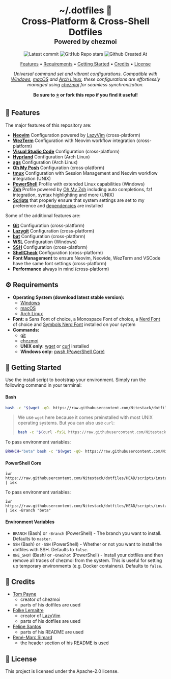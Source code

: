 <div align="center">
<h1>
  ~/.dotfiles&nbsp;📂
  <br/>
  Cross-Platform & Cross-Shell Dotfiles
  <br/>
  <sup>
    <sub>Powered by chezmoi</sub>
  </sup>
</h1>

![Latest commit](https://img.shields.io/github/last-commit/Nitestack/dotfiles?style=for-the-badge)
![GitHub Repo stars](https://img.shields.io/github/stars/Nitestack/dotfiles?style=for-the-badge)
![Github Created At](https://img.shields.io/github/created-at/Nitestack/dotfiles?style=for-the-badge)

[Features](#-features) • [Requirements](#️-requirements) • [Getting Started](#-getting-started) • [Credits](#-credits) • [License](#-license)

_Universal command set and vibrant configurations. Compatible with [Windows](https://microsoft.com/windows), [macOS](https://apple.com/macos) and [Arch Linux](https://archlinux.org), these configurations are effortlessly managed using [chezmoi](https://chezmoi.io) for seamless synchronization._

<p>
  <strong>Be sure to <a href="#" title="star">⭐️</a> or fork this repo if you find it useful!</strong>
</p>
</div>

## 🚀 Features

The major features of this repository are:

- [**Neovim**](home/private_dot_config/exact_nvim) Configuration powered by [LazyVim](https://lazyvim.org) (cross-platform)
- [**WezTerm**](home/private_dot_config/exact_wezterm) Configuration with Neovim workflow integration (cross-platform)
- [**Visual Studio Code**](home/.chezmoitemplates/Code/User) Configuration (cross-platform)
- [**Hyprland**](home/.chezmoitemplates/hyprland) Configuration (Arch Linux)
- [**ags**](home/private_dot_config/ags) Configuration (Arch Linux)
- [**Oh My Posh**](home/private_dot_config/oh-my-posh/config.yml) Configuration (cross-platform)
- [**tmux**](home/private_dot_config/tmux/tmux.conf) Configuration with Session Management and Neovim workflow integration (UNIX)
- [**PowerShell**](home/Documents/PowerShell/Microsoft.PowerShell_profile.ps1.tmpl) Profile with extended Linux capabilities (Windows)
- [**Zsh**](home/dot_zshrc.tmpl) Profile powered by [Oh My Zsh](https://ohmyz.sh) including auto completions, fzf integration, syntax highlighting and more (UNIX)
- [**Scripts**](home/.chezmoiscripts) that properly ensure that system settings are set to my preference and [dependencies](home/.chezmoidata) are installed

Some of the additional features are:

- [**Git**](home/dot_gitconfig.tmpl) Configuration (cross-platform)
- [**Lazygit**](home/.chezmoitemplates/lazygit/config.yml) Configuration (cross-platform)
- [**bat**](home/.chezmoitemplates/bat/config) Configuration (cross-platform)
- [**WSL**](home/dot_wslconfig) Configuration (Windows)
- [**SSH**](home/private_dot_ssh) Configuration (cross-platform)
- [**ShellCheck**](home/dot_shellcheckrc) Configuration (cross-platform)
- **Font Management** to ensure Neovim, Neovide, WezTerm and VSCode have the same font settings (cross-platform)
- **Performance** always in mind (cross-platform)

## ⚙️ Requirements

- **Operating System (download latest stable version):**
  - [Windows](https://microsoft.com/windows)
  - [macOS](https://apple.com/macos)
  - [Arch Linux](https://archlinux.org)
- **Font:** a Sans Font of choice, a Monospace Font of choice, a [Nerd Font](https://nerdfonts.com/font-downloads) of choice and [Symbols Nerd Font](https://nerdfonts.com/font-downloads) installed on your system
- **Commands:**
  - [git](https://git-scm.com/downloads)
  - [chezmoi](https://chezmoi.io/install)
  - **UNIX only:** [wget](https://gnu.org/software/wget) or [curl](https://curl.se/download.html) installed
  - **Windows only:** [pwsh (PowerShell Core)](https://learn.microsoft.com/powershell/scripting/install/installing-powershell-on-windows)

## 🏁 Getting Started

Use the install script to bootstrap your environment. Simply run the following command in your terminal:

#### Bash

```sh
bash -c "$(wget -qO- https://raw.githubusercontent.com/Nitestack/dotfiles/HEAD/scripts/install.sh)"
```

> We use `wget` here because it comes preinstalled with most UNIX operating systems. But you can also use `curl`:
>
> ```sh
> bash -c "$(curl -fsSL https://raw.githubusercontent.com/Nitestack/dotfiles/HEAD/scripts/install.sh)"
> ```

To pass environment variables:

```sh
BRANCH="beta" bash -c "$(wget -qO- https://raw.githubusercontent.com/Nitestack/dotfiles/HEAD/scripts/install.sh)"
```

#### PowerShell Core

```pwsh
iwr https://raw.githubusercontent.com/Nitestack/dotfiles/HEAD/scripts/install.ps1 | iex
```

To pass environment variables:

```pwsh
iwr https://raw.githubusercontent.com/Nitestack/dotfiles/HEAD/scripts/install.ps1 | iex -Branch "beta"
```

#### Environment Variables

- `BRANCH` (Bash) or `-Branch` (PowerShell) - The branch you want to install. Defaults to `master`.
- `SSH` (Bash) or `-SSH` (PowerShell) - Whether or not you want to install the dotfiles with SSH. Defaults to `false`.
- `ONE_SHOT` (Bash) or `-OneShot` (PowerShell) - Install your dotfiles and then remove all traces of chezmoi from the system. This is useful for setting up temporary environments (e.g. Docker containers). Defaults to `false`.

## 🙌 Credits

- [Tom Payne](https://github.com/twpayne)
  - creator of chezmoi
  - parts of his dotfiles are used
- [Folke Lemaitre](https://github.com/folke)
  - creator of [LazyVim](https://github.com/LazyVim/LazyVim)
  - parts of his dotfiles are used
- [Felipe Santos](https://github.com/felipecrs)
  - parts of his README are used
- [René-Marc Simard](https://github.com/renemarc)
  - the header section of his README is used

## 📝 License

This project is licensed under the Apache-2.0 license.
